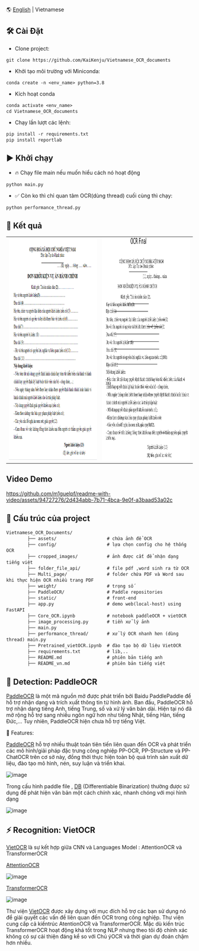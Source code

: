 🌎 [English](README.md) | Vietnamese

## 🛠️ Cài Đặt

- Clone project:

```[bash]
git clone https://github.com/KaiKenju/Vietnamese_OCR_documents
```

- Khởi tạo môi trường với Miniconda:

```[bash]
conda create -n <env_name> python=3.8
```
- Kích hoạt conda
```[bash]
conda activate <env_name> 
cd Vietnamese_OCR_documents
```

- Chạy lần lượt các lệnh:

```[bash]
pip install -r requirements.txt
pip install reportlab
```

## ▶️ Khởi chạy
* 🔥 Chạy file main nếu muốn hiểu cách nó hoạt động 
```[bash]
python main.py
```
* ✅ Còn ko thì chỉ quan tâm OCR(dùng thread) cuối cùng thì chạy:
```[bash]
python performance_thread.py
```
## 📝 Kết quả
<table>
  <tr>
    <td><img src="assets/don-khoi-kien-vu-an-hanh-chinh-9418.png" alt="don-khoi-kien-vu-an-hanh-chinh-9418" style="width: 800px; height: 600px;"></td>
    <td><img src="ocr_final_image_with_boxes.jpg" alt="ocr_final_image_with_boxes" style="width: 800px; height: 600px;"></td>
  </tr>
</table>

## Video Demo
https://github.com/m1guelpf/readme-with-video/assets/94727276/2d434abb-7b71-4bca-9e0f-a3baad53a02c

## 🚀 Cấu trúc của project
```[bash]
Vietnamese_OCR_Documents/
        ├── assets/                   # chứa ảnh để OCR
        ├── config/                   # lựa chọn config cho hệ thống OCR 
        ├── cropped_images/           # ảnh được cắt để nhận dạng tiếng việt
        ├── folder_file_api/          # file pdf ,word sinh ra từ OCR
        ├── Multi_page/               # folder chứa PDF và Word sau khi thực hiện OCR nhiều trang PDF
        ├── weight/                   # trọng số 
        ├── PaddleOCR/                # Paddle repositories
        ├── static/                   # front-end 
        ├── app.py                    # demo web(local-host) using FastAPI 
        ├── Core_OCR.ipynb            # notebook paddleOCR + vietOCR
        ├── image_processing.py       # tiền xử lý ảnh 
        ├── main.py 
        ├── performance_thread/       # xử lý OCR nhanh hơn (dùng thread) main.py 
        ├── Pretrained_vietOCR.ipynb  # đào tạo bộ dữ liệu VietOCR
        ├── requirements.txt          # lib,..
        ├── README.md                 # phiên bản tiếng anh
        ├── README_vn.md              # phiên bản tiếng việt
```

## 🚀 Detection: PaddleOCR
[PaddleOCR](https://github.com/PaddlePaddle/PaddleOCR/tree/main) là một  mã nguồn mở được phát triển bởi Baidu PaddlePaddle để hỗ trợ nhận dạng và trích xuất thông tin từ hình ảnh. Ban đầu, PaddleOCR hỗ trợ nhận dạng tiếng Anh, tiếng Trung, số và xử lý văn bản dài. Hiện tại nó đã mở rộng hỗ trợ sang nhiều ngôn ngữ hơn như tiếng Nhật, tiếng Hàn, tiếng Đức,… Tuy nhiên, PaddleOCR hiện chưa hỗ trợ tiếng Việt.

🌟 Features:

[PaddleOCR](https://github.com/PaddlePaddle/PaddleOCR/blob/main/README_en.md) hỗ trợ nhiều thuật toán tiên tiến liên quan đến OCR và phát triển các mô hình/giải pháp đặc trưng công nghiệp PP-OCR, PP-Structure và PP-ChatOCR trên cơ sở này, đồng thời thực hiện toàn bộ quá trình sản xuất dữ liệu, đào tạo mô hình, nén, suy luận và triển khai.

![image](https://github.com/KaiKenju/Vietnamese_OCR_documents/assets/94727276/75d28e4d-c8cd-4738-bd8e-8fb20643026a)

Trong cấu hình paddle file , [DB](https://arxiv.org/pdf/1911.08947) (Differentiable Binarization) thường được sử dụng để phát hiện văn bản một cách chính xác, nhanh chóng với mọi hình dạng

![image](https://github.com/KaiKenju/Vietnamese_OCR_documents/assets/94727276/a59ae091-80e7-40e7-8ddb-0d7e52e91b07)

## ⚡ Recognition: VietOCR

[VietOCR](https://github.com/pbcquoc/vietocr) là sự kết hợp giữa CNN và  Languages Model : AttentionOCR và TransformerOCR

[AttentionOCR](https://arxiv.org/pdf/1706.03762)

![image](https://github.com/KaiKenju/Vietnamese_OCR_documents/assets/94727276/c1350449-14b0-4a8c-81fe-c1740e1a6880)

[TransformerOCR](https://pbcquoc.github.io/transformer/)

![image](https://github.com/KaiKenju/Vietnamese_OCR_documents/assets/94727276/83a37c72-b84e-400c-bd7c-289dafc91149)

Thư viện [VietOCR](https://pbcquoc.github.io/vietocr/) được xây dựng với mục đích hỗ trợ các bạn sử dụng nó để giải quyết các vấn đề liên quan đến OCR trong công nghiệp. Thư viện cung cấp cả kiến ​​trúc AtentionOCR và TransformerOCR. Mặc dù kiến ​​trúc TransformerOCR hoạt động khá tốt trong NLP nhưng theo tôi độ chính xác không có sự cải thiện đáng kể so với Chú ýOCR và thời gian dự đoán chậm hơn nhiều.